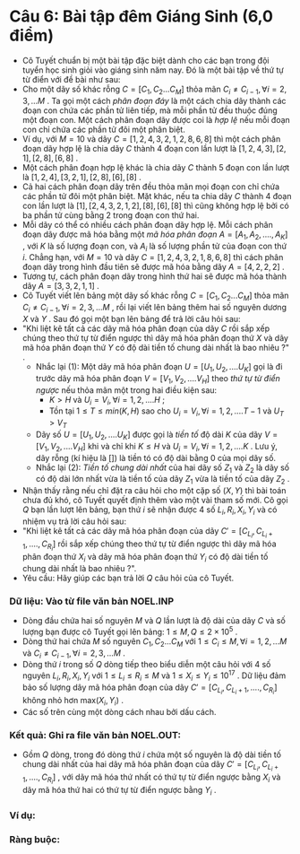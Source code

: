 # Câu 6: Bài tập đêm Giáng Sinh (6,0 điểm)
- Cô Tuyết chuẩn bị một bài tập đặc biệt dành cho các bạn trong đội tuyển học sinh giỏi vào giáng sinh năm nay. Đó là một bài tập về thứ tự từ điển với đề bài như sau:
- Cho một dãy số khác rỗng $C=[C_{1}, C_{2}... C_{M}]$ thỏa mãn ${C_i} \ne {C_{i - 1}},\forall i = 2,3,...M$ . Ta gọi một cách *phân đoạn đáy* là một cách chia dãy thành các đoạn con chứa các phần tử liên tiếp, mà mỗi phần tử đều thuộc đúng một đoạn con. Một cách phân đoạn dãy được coi là *hợp lệ*  nếu mỗi đoạn con chỉ chứa các phần tử đôi một phân biệt.
- Ví dụ, với $M=10$ và dãy $C=[1,2,4,3,2,1,2,8,6,8]$ thì một cách phân đoạn dãy hợp lệ là chia dãy $C$ thành 4 đoạn con lần lượt là $[1,2,4,3],[2,1],[2,8],[6,8]$ .
- Một cách phân đoạn hợp lệ khác là chia dãy $C$ thành 5 đoạn con lần lượt là $[1,2,4], [3,2,1], [2,8], [6], [8]$ .
- Cả hai cách phân đoạn dãy trên đều thỏa mãn mọi đoạn con chỉ chứa các phần tử đôi một phân biệt. Mặt khác, nếu ta chia dãy $C$ thành 4 đoạn con lần lượt là $[1], [2,4,3,2,1,2], [8], [6], [8]$ thì cũng không hợp lệ bởi có ba phần tử cùng bằng 2 trong đoạn con thứ hai.
- Mỗi dãy có thể có nhiều cách phân đoạn dãy hợp lệ. Mỗi cách phân đoạn dãy được mã hóa bằng một *mã hóa phân đoạn* $A=[A_{1}, A_{2}, ....,A_{K}]$ , với $K$ là số lượng đoạn con, và $A_{i}$ là số lượng phần tử của đoạn con thứ $i$. Chẳng hạn, với $M=10$ và dãy $C=[1,2,4,3,2,1,8,6,8]$ thì cách phân đoạn dãy trong hình đầu tiên sẽ được mã hóa bằng dãy $A=[4,2,2,2]$ .
- Tương tự, cách phân đoạn dãy trong hình thứ hai sẽ được mã hóa thành dãy $A=[3,3,2,1,1]$ .
- Cô Tuyết viết lên bảng một dãy số khác rỗng $C=[C_{1}, C_{2}... C_{M}]$ thỏa mãn ${C_i} \ne {C_{i - 1}},\forall i = 2,3,...M$ , rồi lại viết lên bảng thêm hai số nguyên dương $X$ và $Y$ . Sau đó gọi một bạn lên bảng để trả lời câu hỏi sau:
- "Khi liệt kê tất cả các dãy mã hóa phân đoạn của dãy $C$ rồi sắp xếp chúng theo thứ tự từ điển ngược thì dãy mã hóa phân đoạn thứ $X$ và dãy mã hóa phân đoạn thứ $Y$ có độ dài tiền tố chung dài nhất là bao nhiêu ?" .
    - Nhắc lại (1): Một dãy mã hóa phân đoạn $U=[U_{1}, U_{2}, .... U_{K}]$ gọi là đi trước dãy mã hóa phân đoạn $V=[V_{1}, V_{2}, .... V_{H}]$ theo *thứ tự từ điển ngược* nếu thỏa mãn một trong hai điều kiện sau:
       - $K>H$ và $U_{i}=V_{i}, \forall i = 1,2,....H$ ;
       - Tồn tại $1 \le T \le min(K,H)$ sao cho $U_{i}=V_{i} , \forall i = 1,2,....T-1$ và $U_{T}>V_{T}$
    - Dãy số $U=[U_{1}, U_{2}, .... U_{K}]$ được gọi là *tiền tố* độ dài $K$ của dãy $V=[V_{1}, V_{2}, .... V_{H}]$ khi và chỉ khi $K \le H$ và $U_{i}=V_{i} , \forall i = 1,2,....K$ . Lưu ý, dãy rỗng (kí hiệu là $[]$) là tiền tó có độ dài bằng $0$ của mọi dãy số.
    - Nhắc lại (2): *Tiền tố chung dài nhất* của hai dãy số $Z_{1}$ và $Z_{2}$ là dãy số có độ dài lớn nhất vừa là tiền tố của dãy $Z_{1}$ vừa là tiền tố của dãy $Z_{2}$ .
- Nhận thấy rằng nếu chỉ đặt ra câu hỏi cho một cặp số $(X,Y)$ thì bài toán chưa đủ khó, cô Tuyết quyết định thêm vào một vài tham số mới. Cô gọi $Q$ bạn lần lượt lên bảng, bạn thứ $i$ sẽ nhận được 4 số $L_{i}, R_{i}, X_{i}, Y_{i}$ và có nhiệm vụ trả lời câu hỏi sau:
- "Khi liệt kê tất cả các dãy mã hóa phân đoạn của dãy $C' = \left[ {{C_{{L_i}}},{C_{{L_i} + 1}},....,{C_{{R_i}}}} \right]$ rồi sắp xếp chúng theo thứ tự từ điển ngược thì dãy mã hóa phân đoạn thứ $X_{i}$ và dãy mã hóa phân đoạn thứ $Y_{i}$ có độ dài tiền tố chung dài nhất là bao nhiêu ?".
- Yêu cầu: Hãy giúp các bạn trả lời $Q$ câu hỏi của cô Tuyết.
### Dữ liệu: Vào từ file văn bản NOEL.INP
- Dòng đầu chứa hai số nguyên $M$ và $Q$ lần lượt là độ dài của dãy $C$ và số lượng bạn được cô Tuyết gọi lên bảng: $1 \le M,Q \le 2 \times 10^{5}$ .
- Dòng thứ hai chứa $M$ số nguyên $C_{1}, C_{2}... C_{M}$ với $1 \le C_{i} \le M , \forall i = 1,2,...M$ và ${C_i} \ne {C_{i - 1}},\forall i = 2,3,...M$ .
- Dòng thứ $i$ trong số $Q$ dòng tiếp theo biểu diễn một câu hỏi với 4 số nguyên $L_{i}, R_{i}, X_{i}, Y_{i}$ với $1 \le L_{i} \le R_{i} \le M$ và $1 \le X_{i} \le Y_{i} \le 10^{17}$ . Dữ liệu đảm bảo số lượng dây mã hóa phân đoạn của dãy $C' = \left[ {{C_{{L_i}}},{C_{{L_i} + 1}},....,{C_{{R_i}}}} \right]$ không nhỏ hơn $\text{max} (X_{i},Y_{i})$ .
- Các số trên cùng một dòng cách nhau bởi dấu cách.
### Kết quả: Ghi ra file văn bản NOEL.OUT:
- Gồm $Q$ dòng, trong đó dòng thứ $i$ chứa một số nguyên là độ dài tiền tố chung dài nhất của hai dãy mã hóa phân đoạn của dãy $C' = \left[ {{C_{{L_i}}},{C_{{L_i} + 1}},....,{C_{{R_i}}}} \right]$ , với dãy mã hóa thứ nhất có thứ tự từ điển ngược bằng $X_{i}$ và dãy mã hóa thứ hai có thứ tự từ điển ngược bằng $Y_{i}$ .
### Ví dụ: 

### Ràng buộc: 









